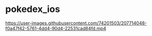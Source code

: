 # pokedex_ios


https://user-images.githubusercontent.com/74201503/207714048-f0a47f42-5761-4dd4-90d4-22531cad84fd.mp4

